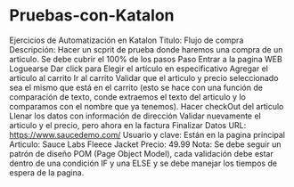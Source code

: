 # Pruebas-con-Katalon
Ejercicios de Automatización en Katalon
Titulo: Flujo de compra
Descripción: Hacer un scprit de prueba donde haremos una compra de un articulo.
Se debe cubrir el 100% de los pasos
Paso
Entrar a la pagina WEB
Loguearse
Dar click para Elegir el artículo en especificativo
Agregar el articulo al carrito
Ir al carrito
Validar que el articulo y precio seleccionado sea el mismo que está en el carrito (esto se hace con una función de comparación de texto, conde extraemos el texto del articulo y lo comparamos con el nombre que ya tenemos).
Hacer checkOut del articulo
Llenar los datos con información de dirección
Validar nuevamente el articulo y el precio, pero ahora en la factura
 Finalizar
Datos
URL: https://www.saucedemo.com/
Usuario y clave: Están en la pagina principal
Articulo: Sauce Labs Fleece Jacket
Precio: 49.99
Nota: Se debe seguir un patrón de diseño POM (Page Object Model), cada validación debe estar dentro de una condición IF y una ELSE y se debe manejar los tiempos de espera de la pagina.
